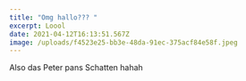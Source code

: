 ```yaml
---
title: "Omg hallo??? "
excerpt: Loool
date: 2021-04-12T16:13:51.567Z
image: /uploads/f4523e25-bb3e-48da-91ec-375acf84e58f.jpeg
---
```

Also das Peter pans Schatten hahah
